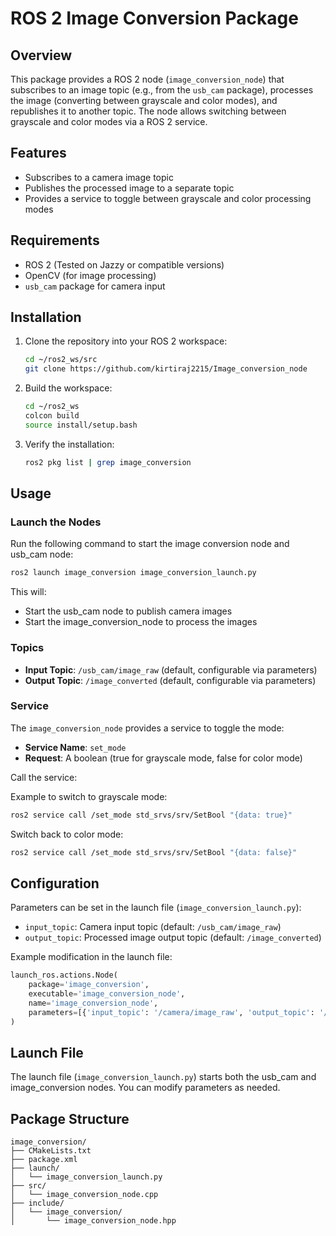 # **ROS 2 Image Conversion Package**

## **Overview**
This package provides a ROS 2 node (`image_conversion_node`) that subscribes to an image topic (e.g., from the `usb_cam` package), processes the image (converting between grayscale and color modes), and republishes it to another topic. The node allows switching between grayscale and color modes via a ROS 2 service.

## **Features**
- Subscribes to a camera image topic
- Publishes the processed image to a separate topic
- Provides a service to toggle between grayscale and color processing modes

## **Requirements**
- ROS 2 (Tested on Jazzy or compatible versions)
- OpenCV (for image processing)
- `usb_cam` package for camera input

## **Installation**

1. Clone the repository into your ROS 2 workspace:
   ```bash
   cd ~/ros2_ws/src
   git clone https://github.com/kirtiraj2215/Image_conversion_node
   ```

2. Build the workspace:
   ```bash
   cd ~/ros2_ws
   colcon build
   source install/setup.bash
   ```

3. Verify the installation:
   ```bash
   ros2 pkg list | grep image_conversion
   ```

## **Usage**

### Launch the Nodes

Run the following command to start the image conversion node and usb_cam node:
```bash
ros2 launch image_conversion image_conversion_launch.py
```

This will:
- Start the usb_cam node to publish camera images
- Start the image_conversion_node to process the images

### Topics

- **Input Topic**: `/usb_cam/image_raw` (default, configurable via parameters)
- **Output Topic**: `/image_converted` (default, configurable via parameters)

### Service

The `image_conversion_node` provides a service to toggle the mode:
- **Service Name**: `set_mode`
- **Request**: A boolean (true for grayscale mode, false for color mode)

Call the service:

Example to switch to grayscale mode:
```bash
ros2 service call /set_mode std_srvs/srv/SetBool "{data: true}"
```

Switch back to color mode:
```bash
ros2 service call /set_mode std_srvs/srv/SetBool "{data: false}"
```

## **Configuration**

Parameters can be set in the launch file (`image_conversion_launch.py`):
- `input_topic`: Camera input topic (default: `/usb_cam/image_raw`)
- `output_topic`: Processed image output topic (default: `/image_converted`)

Example modification in the launch file:
```python
launch_ros.actions.Node(
    package='image_conversion',
    executable='image_conversion_node',
    name='image_conversion_node',
    parameters=[{'input_topic': '/camera/image_raw', 'output_topic': '/image_processed'}]
)
```

## **Launch File**

The launch file (`image_conversion_launch.py`) starts both the usb_cam and image_conversion nodes. You can modify parameters as needed.

## **Package Structure**

```
image_conversion/
├── CMakeLists.txt
├── package.xml
├── launch/
│   └── image_conversion_launch.py
├── src/
│   └── image_conversion_node.cpp
├── include/
│   └── image_conversion/
│       └── image_conversion_node.hpp
```
